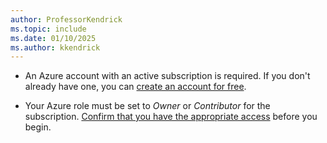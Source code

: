 ```yaml
---
author: ProfessorKendrick
ms.topic: include
ms.date: 01/10/2025
ms.author: kkendrick
---
```


- An Azure account with an active subscription is required. If you don't already have one, you can [create an account for free](https://azure.microsoft.com/free/).

- Your Azure role must be set to *Owner* or *Contributor* for the subscription. [Confirm that you have the appropriate access](../../role-based-access-control/check-access.md) before you begin.
